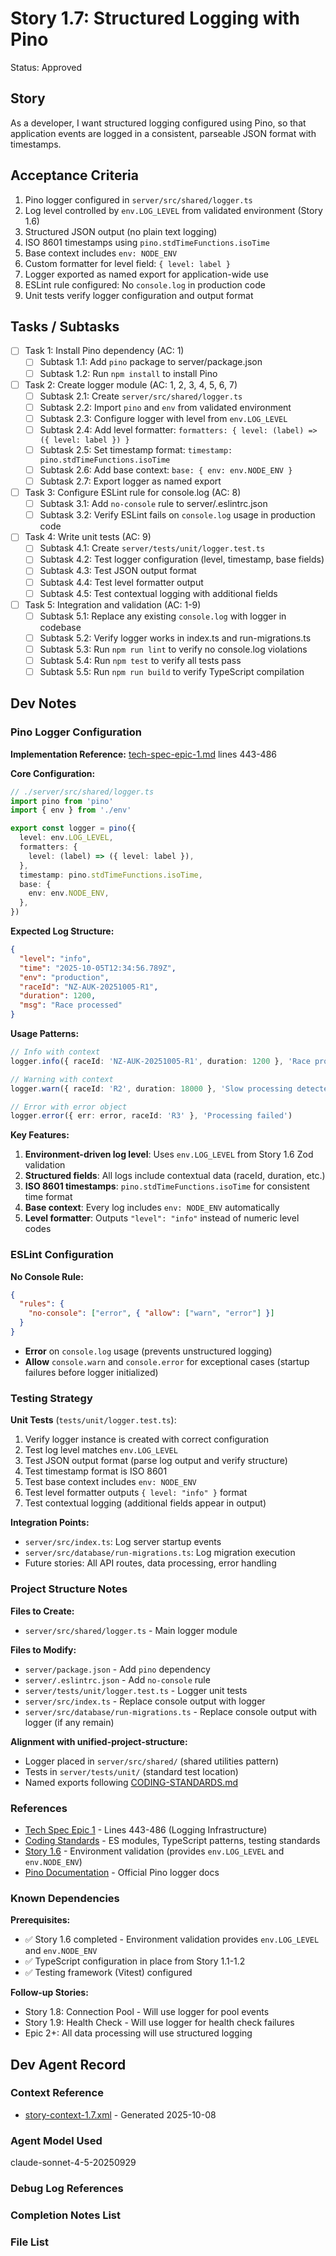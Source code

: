 # Story 1.7: Structured Logging with Pino

Status: Approved

## Story

As a developer,
I want structured logging configured using Pino,
so that application events are logged in a consistent, parseable JSON format with timestamps.

## Acceptance Criteria

1. Pino logger configured in `server/src/shared/logger.ts`
2. Log level controlled by `env.LOG_LEVEL` from validated environment (Story 1.6)
3. Structured JSON output (no plain text logging)
4. ISO 8601 timestamps using `pino.stdTimeFunctions.isoTime`
5. Base context includes `env: NODE_ENV`
6. Custom formatter for level field: `{ level: label }`
7. Logger exported as named export for application-wide use
8. ESLint rule configured: No `console.log` in production code
9. Unit tests verify logger configuration and output format

## Tasks / Subtasks

- [ ] Task 1: Install Pino dependency (AC: 1)
  - [ ] Subtask 1.1: Add `pino` package to server/package.json
  - [ ] Subtask 1.2: Run `npm install` to install Pino
- [ ] Task 2: Create logger module (AC: 1, 2, 3, 4, 5, 6, 7)
  - [ ] Subtask 2.1: Create `server/src/shared/logger.ts`
  - [ ] Subtask 2.2: Import `pino` and `env` from validated environment
  - [ ] Subtask 2.3: Configure logger with level from `env.LOG_LEVEL`
  - [ ] Subtask 2.4: Add level formatter: `formatters: { level: (label) => ({ level: label }) }`
  - [ ] Subtask 2.5: Set timestamp format: `timestamp: pino.stdTimeFunctions.isoTime`
  - [ ] Subtask 2.6: Add base context: `base: { env: env.NODE_ENV }`
  - [ ] Subtask 2.7: Export logger as named export
- [ ] Task 3: Configure ESLint rule for console.log (AC: 8)
  - [ ] Subtask 3.1: Add `no-console` rule to server/.eslintrc.json
  - [ ] Subtask 3.2: Verify ESLint fails on `console.log` usage in production code
- [ ] Task 4: Write unit tests (AC: 9)
  - [ ] Subtask 4.1: Create `server/tests/unit/logger.test.ts`
  - [ ] Subtask 4.2: Test logger configuration (level, timestamp, base fields)
  - [ ] Subtask 4.3: Test JSON output format
  - [ ] Subtask 4.4: Test level formatter output
  - [ ] Subtask 4.5: Test contextual logging with additional fields
- [ ] Task 5: Integration and validation (AC: 1-9)
  - [ ] Subtask 5.1: Replace any existing `console.log` with logger in codebase
  - [ ] Subtask 5.2: Verify logger works in index.ts and run-migrations.ts
  - [ ] Subtask 5.3: Run `npm run lint` to verify no console.log violations
  - [ ] Subtask 5.4: Run `npm test` to verify all tests pass
  - [ ] Subtask 5.5: Run `npm run build` to verify TypeScript compilation

## Dev Notes

### Pino Logger Configuration

**Implementation Reference:** [tech-spec-epic-1.md](../tech-spec-epic-1.md#logging-infrastructure) lines 443-486

**Core Configuration:**

```typescript
// ./server/src/shared/logger.ts
import pino from 'pino'
import { env } from './env'

export const logger = pino({
  level: env.LOG_LEVEL,
  formatters: {
    level: (label) => ({ level: label }),
  },
  timestamp: pino.stdTimeFunctions.isoTime,
  base: {
    env: env.NODE_ENV,
  },
})
```

**Expected Log Structure:**

```json
{
  "level": "info",
  "time": "2025-10-05T12:34:56.789Z",
  "env": "production",
  "raceId": "NZ-AUK-20251005-R1",
  "duration": 1200,
  "msg": "Race processed"
}
```

**Usage Patterns:**

```typescript
// Info with context
logger.info({ raceId: 'NZ-AUK-20251005-R1', duration: 1200 }, 'Race processed')

// Warning with context
logger.warn({ raceId: 'R2', duration: 18000 }, 'Slow processing detected')

// Error with error object
logger.error({ err: error, raceId: 'R3' }, 'Processing failed')
```

**Key Features:**

1. **Environment-driven log level**: Uses `env.LOG_LEVEL` from Story 1.6 Zod validation
2. **Structured fields**: All logs include contextual data (raceId, duration, etc.)
3. **ISO 8601 timestamps**: `pino.stdTimeFunctions.isoTime` for consistent time format
4. **Base context**: Every log includes `env: NODE_ENV` automatically
5. **Level formatter**: Outputs `"level": "info"` instead of numeric level codes

### ESLint Configuration

**No Console Rule:**

```json
{
  "rules": {
    "no-console": ["error", { "allow": ["warn", "error"] }]
  }
}
```

- **Error** on `console.log` usage (prevents unstructured logging)
- **Allow** `console.warn` and `console.error` for exceptional cases (startup failures before logger initialized)

### Testing Strategy

**Unit Tests** (`tests/unit/logger.test.ts`):

1. Verify logger instance is created with correct configuration
2. Test log level matches `env.LOG_LEVEL`
3. Test JSON output format (parse log output and verify structure)
4. Test timestamp format is ISO 8601
5. Test base context includes `env: NODE_ENV`
6. Test level formatter outputs `{ level: "info" }` format
7. Test contextual logging (additional fields appear in output)

**Integration Points:**

- `server/src/index.ts`: Log server startup events
- `server/src/database/run-migrations.ts`: Log migration execution
- Future stories: All API routes, data processing, error handling

### Project Structure Notes

**Files to Create:**

- `server/src/shared/logger.ts` - Main logger module

**Files to Modify:**

- `server/package.json` - Add `pino` dependency
- `server/.eslintrc.json` - Add `no-console` rule
- `server/tests/unit/logger.test.ts` - Logger unit tests
- `server/src/index.ts` - Replace console output with logger
- `server/src/database/run-migrations.ts` - Replace console output with logger (if any remain)

**Alignment with unified-project-structure:**

- Logger placed in `server/src/shared/` (shared utilities pattern)
- Tests in `server/tests/unit/` (standard test location)
- Named exports following [CODING-STANDARDS.md](../CODING-STANDARDS.md#typescript-best-practices)

### References

- [Tech Spec Epic 1](../tech-spec-epic-1.md#logging-infrastructure) - Lines 443-486 (Logging Infrastructure)
- [Coding Standards](../CODING-STANDARDS.md) - ES modules, TypeScript patterns, testing standards
- [Story 1.6](./story-1.6.md) - Environment validation (provides `env.LOG_LEVEL` and `env.NODE_ENV`)
- [Pino Documentation](https://getpino.io/) - Official Pino logger docs

### Known Dependencies

**Prerequisites:**

- ✅ Story 1.6 completed - Environment validation provides `env.LOG_LEVEL` and `env.NODE_ENV`
- ✅ TypeScript configuration in place from Story 1.1-1.2
- ✅ Testing framework (Vitest) configured

**Follow-up Stories:**

- Story 1.8: Connection Pool - Will use logger for pool events
- Story 1.9: Health Check - Will use logger for health check failures
- Epic 2+: All data processing will use structured logging

## Dev Agent Record

### Context Reference

- [story-context-1.7.xml](../story-context-1.7.xml) - Generated 2025-10-08

### Agent Model Used

claude-sonnet-4-5-20250929

### Debug Log References

### Completion Notes List

### File List
